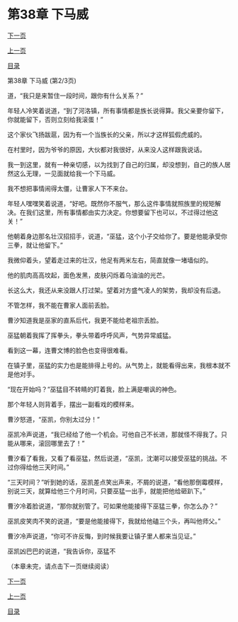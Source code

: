 <h1>第38章   下马威</h1>
            <div><p><a href="./113_%E7%AC%AC38%E7%AB%A0_%E4%B8%8B%E9%A9%AC%E5%A8%81.md">下一页</a></p><p><a href="./111_%E7%AC%AC38%E7%AB%A0_%E4%B8%8B%E9%A9%AC%E5%A8%81.md">上一页</a></p><p><a href="../">目录</a></p></div>
            <div><p>第38章   下马威 (第2/3页)</p><p>道，“我只是来暂住一段时间，跟你有什么关系？”</p><p>年轻人冷笑着说道，“到了河洛镇，所有事情都是族长说得算。我父亲要你留下，你就能留下，否则立刻给我滚蛋！”</p><p>这个家伙飞扬跋扈，因为有一个当族长的父亲，所以才这样狐假虎威的。</p><p>在村里时，因为爷爷的原因，大伙都对我很好，从来没人这样跟我说话。</p><p>我一到这里，就有一种亲切感，以为找到了自己的归属，却没想到，自己的族人居然这么无理，一见面就给我一个下马威。</p><p>我不想把事情闹得太僵，让曹家人下不来台。</p><p>年轻人嘿嘿笑着说道，“好吧。既然你不服气，那么这件事情就照族里的规矩解决。在我们这里，所有事情都由实力决定。你想要留下也可以，不过得过他这关！”</p><p>他朝着身边那名壮汉招招手，说道，“巫猛，这个小子交给你了。要是他能承受你三拳，就让他留下。”</p><p>我微仰着头，望着走过来的壮汉，他足有两米左右，简直就像一堵墙似的。</p><p>他的肌肉高高坟起，面色发黑，皮肤闪烁着乌油油的光芒。</p><p>长这么大，我还从来没跟人打过架。望着对方盛气凌人的架势，我却没有后退。</p><p>不管怎样，我不能在曹家人面前丢脸。</p><p>曹汐知道我是巫家的直系后代，我更不能给老祖宗丢脸。</p><p>巫猛朝着我挥了挥拳头，拳头带着呼呼风声，气势异常威猛。</p><p>看到这一幕，连曹文博的脸色也变得很难看。</p><p>在镇子里，巫猛的实力也是能排得上号的。从气势上，就能看得出来，我根本就不是他对手。</p><p>“现在开始吗？”巫猛目不转睛的盯着我，脸上满是嘲讽的神色。</p><p>那个年轻人则背着手，摆出一副看戏的模样来。</p><p>曹汐怒道，“巫凯，你别太过分！”</p><p>巫凯冷声说道，“我已经给了他一个机会。可他自己不长进，那就怪不得我了。只能从哪来，滚回哪里去了！”</p><p>曹汐看了看我，又看了看巫猛，然后说道，“巫凯，沈潮可以接受巫猛的挑战。不过你得给他三天时间。”</p><p>“三天时间？”听到她的话，巫凯差点笑出声来，不屑的说道，“看他那倒霉模样，别说三天，就算给他三个月时间，只要巫猛一出手，就能把他给砸趴下。”</p><p>曹汐冷着脸说道，“那你就别管了。可如果他能接得下巫猛三拳，你怎么办？”</p><p>巫凯皮笑肉不笑的说道，“要是他能接得下，我就给他磕三个头，再叫他师父。”</p><p>曹汐冷声说道，“你可不许反悔，到时候我要让镇子里人都来当见证。”</p><p>巫凯凶巴巴的说道，“我告诉你，巫猛不</p><p>（本章未完，请点击下一页继续阅读）</p></div>
            <div><p><a href="./113_%E7%AC%AC38%E7%AB%A0_%E4%B8%8B%E9%A9%AC%E5%A8%81.md">下一页</a></p><p><a href="./111_%E7%AC%AC38%E7%AB%A0_%E4%B8%8B%E9%A9%AC%E5%A8%81.md">上一页</a></p><p><a href="../">目录</a></p></div>